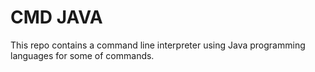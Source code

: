 # CMD JAVA
This repo contains a command line interpreter using Java programming languages for some of commands. 

